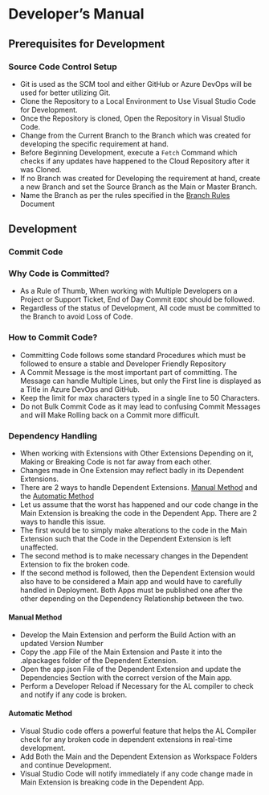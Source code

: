 # Developer’s Manual
## Prerequisites for Development
### Source Code Control Setup
* Git is used as the SCM tool and either GitHub or Azure DevOps will be used for better utilizing Git.
* Clone the Repository to a Local Environment to Use Visual Studio Code for Development.
* Once the Repository is cloned, Open the Repository in Visual Studio Code.
* Change from the Current Branch to the Branch which was created for developing the specific requirement at hand.
* Before Beginning Development, execute a `Fetch` Command which checks if any updates have happened to the Cloud Repository after it was Cloned.
* If no Branch was created for Developing the requirement at hand, create a new Branch and set the Source Branch as the Main or Master Branch.
* Name the Branch as per the rules specified in the [Branch Rules](https://github.com/Sivaguru-Muralidharan/Developer-Tool-Kit-AL/wiki/Branch-Naming-Rules) Document

## Development
### Commit Code
### Why Code is Committed?
* As a Rule of Thumb, When working with Multiple Developers on a Project or Support Ticket, End of Day Commit `EODC` should be followed.
* Regardless of the status of Development, All code must be committed to the Branch to avoid Loss of Code.
### How to Commit Code?
* Committing Code follows some standard Procedures which must be followed to ensure a stable and Developer Friendly Repository
* A Commit Message is the most important part of committing. The Message can handle Multiple Lines, but only the First line is displayed as a Title in Azure DevOps and GitHub.
* Keep the limit for max characters typed in a single line to 50 Characters.
* Do not Bulk Commit Code as it may lead to confusing Commit Messages and will Make Rolling back on a Commit more difficult.
### Dependency Handling
* When working with Extensions with Other Extensions Depending on it, Making or Breaking Code is not far away from each other.
* Changes made in One Extension may reflect badly in its Dependent Extensions.
* There are 2 ways to handle Dependent Extensions. [Manual Method](https://github.com/Sivaguru-Muralidharan/Developer-Tool-Kit-AL/wiki/Home/_edit#manual-method) and the [Automatic Method](https://github.com/Sivaguru-Muralidharan/Developer-Tool-Kit-AL/wiki/Home/_edit#automatic-method)
* Let us assume that the worst has happened and our code change in the Main Extension is breaking the code in the Dependent App. There are 2 ways to handle this issue.
* The first would be to simply make alterations to the code in the Main Extension such that the Code in the Dependent Extension is left unaffected.
* The second method is to make necessary changes in the Dependent Extension to fix the broken code. 
* If the second method is followed, then the Dependent Extension would also have to be considered a Main app and would have to carefully handled in Deployment. Both Apps must be published one after the other depending on the Dependency Relationship between the two.
#### Manual Method
* Develop the Main Extension and perform the Build Action with an updated Version Number
* Copy the .app File of the Main Extension and Paste it into the .alpackages folder of the Dependent Extension.
* Open the app.json File of the Dependent Extension and update the Dependencies Section with the correct version of the Main app.
* Perform a Developer Reload if Necessary for the AL compiler to check and notify if any code is broken.
#### Automatic Method
* Visual Studio code offers a powerful feature that helps the AL Compiler check for any broken code in dependent extensions in real-time development.
* Add Both the Main and the Dependent Extension as Workspace Folders and continue Development.
* Visual Studio Code will notify immediately if any code change made in Main Extension is breaking code in the Dependent App.

